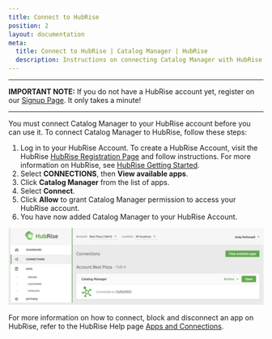 ```yaml
---
title: Connect to HubRise
position: 2
layout: documentation
meta:
  title: Connect to HubRise | Catalog Manager | HubRise
  description: Instructions on connecting Catalog Manager with HubRise to synchronise catalogs from your ePOS and other systems.
---
```


---

**IMPORTANT NOTE:** If you do not have a HubRise account yet, register on our [Signup Page](https://manager.hubrise.com/signup). It only takes a minute!

---

You must connect Catalog Manager to your HubRise account before you can use it. To connect Catalog Manager to HubRise, follow these steps:

1. Log in to your HubRise Account. To create a HubRise Account, visit the HubRise [HubRise Registration Page](https://manager.hubrise.com/signup?locale=en-GB) and follow instructions. For more information on HubRise, see [HubRise Getting Started](https://www.hubrise.com/docs/get-started).
1. Select **CONNECTIONS**, then **View available apps**.
1. Click **Catalog Manager** from the list of apps.
1. Select **Connect**.
1. Click **Allow** to grant Catalog Manager permission to access your HubRise account.
1. You have now added Catalog Manager to your HubRise Account.

![Catalog Manager Block](./images/008-2x-connections.png)

For more information on how to connect, block and disconnect an app on HubRise, refer to the HubRise Help page [Apps and Connections](https://www.hubrise.com/docs/connections).
